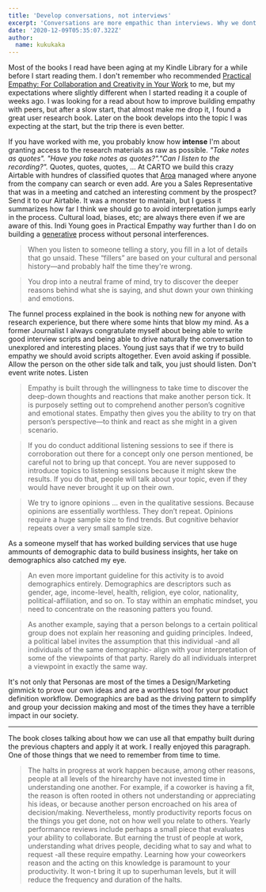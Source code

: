 ```yaml
---
title: 'Develop conversations, not interviews'
excerpt: 'Conversations are more empathic than interviews. Why we dont use them more while doing user reserch? Thats one of the questions Indi Young asks in Practical Empathy'
date: '2020-12-09T05:35:07.322Z'
author:
  name: kukukaka
---
```

Most of the books I read have been aging at my Kindle Library for a while before I start reading them. I don't remember who recommended <a href="https://www.amazon.com/Practical-Empathy-Collaboration-Creativity-Your-ebook/dp/B00RY9R8H8/ref=sr_1_1?crid=1O601WI9JQYCB&keywords=practical+empathy&qid=1607453908&sprefix=practical+empa%2Caps%2C264&sr=8-1" title="Practical Empathy book in Amazon" class="link" >Practical Empathy: For Collaboration and Creativity in Your Work</a> to me, but my expectations where slightly different when I started reading it a couple of weeks ago. I was looking for a read about how to improve building empathy with peers, but after a slow start, that almost make me drop it, I found a great user research book. Later on the book develops into the topic I was expecting at the start, but the trip there is even better.

If you have worked with me, you probably know how <b>intense</b> I'm about granting access to the research materials as raw as possible. <i>"Take notes as quotes". "Have you take notes as quotes?"."Can I listen to the recording?".</i> Quotes, quotes, quotes, ... 
At CARTO we build this crazy Airtable with hundres of classified quotes that <a href="https://twitter.com/aroiki_" title="Aroa's Twitter" class="link">Aroa</a> managed where anyone from the company can search or even add. Are you a Sales Representative that was in a meeting and catched an interesting comment by the prospect? Send it to our Airtable. It was a monster to maintain, but I guess it summarizes how far I think we should go to avoid interpretation jumps early in the process. Cultural load, biases, etc; are always there even if we are aware of this.
Indi Young goes in Practical Empathy way further than I do on building a <a href="../public/assets/blog/empathic-research/generative.png" title="Generative research" class="link">generative</a> process without personal interferences. 
<blockquote>When you listen to someone telling a story, you fill in a lot of details that go unsaid. These “fillers” are based on your cultural and personal history—and probably half the time they're wrong.</blockquote>

<blockquote>You drop into a neutral frame of mind, try to discover the deeper reasons behind what she is saying, and shut down your own thinking and emotions.</blockquote>

The funnel process explained in the book is nothing new for anyone with research experience, but there where some hints that blow my mind. As a former Journalist I always congratulate myself about being able to write good interview scripts and being able to drive naturally the conversation to unexplored and interesting places. Young just says that if we try to build empathy we should avoid scripts altogether. Even avoid asking if possible. Allow the person on the other side talk and talk, you just should listen. Don't event write notes. Listen

<blockquote>Empathy is built through the willingness to take time to discover the deep-down thoughts and reactions that make another person tick. It is purposely setting out to comprehend another person’s cognitive and emotional states. Empathy then gives you the ability to try on that person’s perspective—to think and react as she might in a given scenario.</blockquote>

<blockquote>If you do conduct additional listening sessions to see if there is corroboration out there for a concept only one person mentioned, be careful not to bring up that concept. You are never supposed to introduce topics to listening sessions because it might skew the results. If you do that, people will talk about your topic, even if they would have never brought it up on their own.</blockquote>

<blockquote>We try to ignore opinions ... even in the qualitative sessions. Because opinions are essentially worthless. They don’t repeat. Opinions require a huge sample size to find trends. But cognitive behavior repeats over a very small sample size.</blockquote>

As a someone myself that has worked building services that use huge ammounts of demographic data to build business insights, her take on demographics also catched my eye. 

<blockquote>An even more important guideline for this activity is to avoid demographics entirely. Demographics are descriptors such as gender, age, income-level, health, religion, eye color, nationality, political-affiliation, and so on. To stay within an emphatic mindset, you need to concentrate on the reasoning patters you found.</blockquote>

<blockquote>As another example, saying that a person belongs to a certain political group does not explain her reasoning and guiding principles. Indeed, a political label invites the assumption that this individual -and all individuals of the same demographic- align with your interpretation of some of the viewpoints of that party. Rarely do all individuals interpret a viewpoint in exactly the same way.</blockquote>

It's not only that Personas are most of the times a Design/Marketing gimmick to prove our own ideas and are a worthless tool for your product definition workflow. 
Demographics are bad as the driving pattern to simplify and group your decission making and most of the times they have a terrible impact in our society.

----

The book closes talking about how we can use all that empathy built during the previous chapters and apply it at work. I really enjoyed this paragraph. One of those things that we need to remember from time to time.

<blockquote>The halts in progress at work happen because, among other reasons, people at all levels of the hirearchy have not invested time in understanding one another. For example, if a coworker is having a fit, the reason is often rooted in others not understanding or appreciating his ideas, or because another person encroached on his area of decision/making.
Nevertheless, montly productivity reports focus on the things you get done, not on how well you relate to others. Yearly performance reviews include perhaps a small piece that evaluates your ability to collaborate. But earning the trust of people at work, understanding what drives people, deciding what to say and what to request -all these require empathy. Learning how your coweorkers reason and the acting on this knowledge is paramount to your productivity. It won-t bring it up to superhuman levels, but it will reduce the frequency and duration of the halts.</blockquote>
